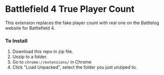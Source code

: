 # Battlefield 4 True Player Count
This extension replaces the fake player count with real one on the Battlelog website for Battlefield 4.  

### To Install
1.  Download this repo in zip file.
2.  Unzip to a folder.
3.  Go to `chrome://extensions/` in Chrome
4.  Click "Load Unpacked", select the folder you just unziped to.

